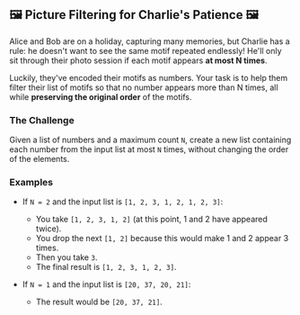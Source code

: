 ## 🖼️ Picture Filtering for Charlie's Patience 🖼️

Alice and Bob are on a holiday, capturing many memories, but Charlie has a rule: he doesn't want to see the same motif repeated endlessly! He'll only sit through their photo session if each motif appears **at most N times**.

Luckily, they've encoded their motifs as numbers. Your task is to help them filter their list of motifs so that no number appears more than N times, all while **preserving the original order** of the motifs.

### The Challenge

Given a list of numbers and a maximum count `N`, create a new list containing each number from the input list at most `N` times, without changing the order of the elements.

### Examples

* If `N = 2` and the input list is `[1, 2, 3, 1, 2, 1, 2, 3]`:
    * You take `[1, 2, 3, 1, 2]` (at this point, 1 and 2 have appeared twice).
    * You drop the next `[1, 2]` because this would make 1 and 2 appear 3 times.
    * Then you take `3`.
    * The final result is `[1, 2, 3, 1, 2, 3]`.

* If `N = 1` and the input list is `[20, 37, 20, 21]`:
    * The result would be `[20, 37, 21]`.